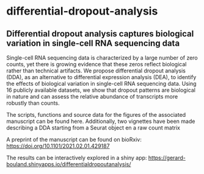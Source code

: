 # differential-dropout-analysis
## Differential dropout analysis captures biological variation in single-cell RNA sequencing data

Single-cell RNA sequencing data is characterized by a large number of zero counts, yet there is growing evidence that these zeros reflect biological rather than technical artifacts. We propose differential dropout analysis (DDA), as an alternative to differential expression analysis (DEA), to identify the effects of biological variation in single-cell RNA sequencing data. Using 16 publicly available datasets, we show that dropout patterns are biological in nature and can assess the relative abundance of transcripts more robustly than counts.

The scripts, functions and source data for the figures of the associated manuscript can be found here. Additionally, two vignettes have been made describing a DDA starting from a Seurat object en a raw count matrix

A preprint of the manuscript can be found on bioRxiv: https://doi.org/10.1101/2021.02.01.429187


The results can be interactively explored in a shiny app: https://gerard-bouland.shinyapps.io/differentialdropoutanalysis/
